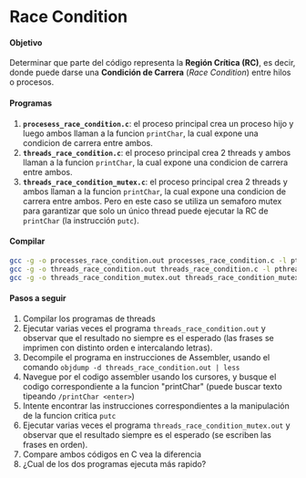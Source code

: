 # Race Condition

#### Objetivo
Determinar que parte del código representa la __Región Crítica (RC)__, es decir, donde puede darse una __Condición de Carrera__ (_Race Condition_) entre hilos o procesos.

#### Programas
1. __`procesess_race_condition.c`__: el proceso principal crea un proceso hijo y luego ambos llaman a la funcion `printChar`, la cual expone una condicion de carrera entre ambos.
2.  __`threads_race_condition.c`__: el proceso principal crea 2 threads y ambos llaman a la funcion `printChar`, la cual expone una condicion de carrera entre ambos.
3. __`threads_race_condition_mutex.c`__: el proceso principal crea 2 threads y ambos llaman a la funcion `printChar`, la cual expone una condicion de carrera entre ambos. Pero en este caso se utiliza un semaforo mutex para garantizar que solo un único thread puede ejecutar la RC de `printChar` (la instrucción `putc`).

#### Compilar
```bash
gcc -g -o processes_race_condition.out processes_race_condition.c -l pthread
gcc -g -o threads_race_condition.out threads_race_condition.c -l pthread
gcc -g -o threads_race_condition_mutex.out threads_race_condition_mutex.c -l pthread
```

#### Pasos a seguir
1. Compilar los programas de threads
2. Ejecutar varias veces el programa `threads_race_condition.out` y observar que el resultado no siempre es el esperado (las frases se imprimen con distinto orden e intercalando letras).
3. Decompile el programa en instrucciones de Assembler, usando el comando `objdump -d threads_race_condition.out | less`
4. Navegue por el codigo assembler usando los cursores, y busque el codigo correspondiente a la funcion "printChar" (puede buscar texto tipeando `/printChar <enter>`)
5. Intente encontrar las instrucciones correspondientes a la manipulación de la funcion critica `putc`
6. Ejecutar varias veces el programa `threads_race_condition_mutex.out` y observar que el resultado siempre es el esperado (se escriben las frases en orden).
7. Compare ambos códigos en C vea la diferencia
8. ¿Cual de los dos programas ejecuta más rapido?

